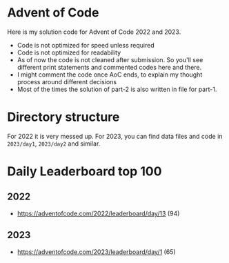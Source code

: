 # Advent of Code
Here is my solution code for Advent of Code 2022 and 2023.

- Code is not optimized for speed unless required
- Code is not optimized for readability
- As of now the code is not cleaned after submission. So you'll see different print statements and commented codes here and there.
- I might comment the code once AoC ends, to explain my thought process around different decisions
- Most of the times the solution of part-2 is also written in file for part-1.

# Directory structure
For 2022 it is very messed up. For 2023, you can find data files and code in `2023/day1`, `2023/day2` and similar.

# Daily Leaderboard top 100
## 2022
- https://adventofcode.com/2022/leaderboard/day/13 (94)

## 2023
- https://adventofcode.com/2023/leaderboard/day/1 (65)
